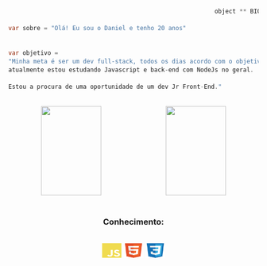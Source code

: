 
```dart

                                                          object ** BIO ** {

var sobre = "Olá! Eu sou o Daniel e tenho 20 anos"
 
 
var objetivo = 
"Minha meta é ser um dev full-stack, todos os dias acordo com o objetivo de ser melhor do que eu era no dia anterior,
atualmente estou estudando Javascript e back-end com NodeJs no geral. 

Estou a procura de uma oportunidade de um dev Jr Front-End."

```
<br>

<div align="center">
  <img width="49%" height="180em" src="https://github-readme-stats.vercel.app/api?username=DannielSouza&show_icons=true&theme=dracula&include_all_commits=true&count_private=true"/>
  
  <img width="49%" height="180em" src="https://github-readme-stats.vercel.app/api/top-langs/?username=DannielSouza&layout=compact&langs_count=7&theme=dracula"/>
</div>

<div align="center" style="display: inline_block text-align:center"><br>
  
  <h3>Conhecimento:</h3>
  <br>
  
  <img align="center" alt="Rafa-Js" height="30" width="40" src="https://raw.githubusercontent.com/devicons/devicon/master/icons/javascript/javascript-plain.svg">
  <img align="center" alt="Rafa-HTML" height="30" width="40" src="https://raw.githubusercontent.com/devicons/devicon/master/icons/html5/html5-original.svg">
  <img align="center" alt="Rafa-CSS" height="30" width="40" src="https://raw.githubusercontent.com/devicons/devicon/master/icons/css3/css3-original.svg">
</div>
